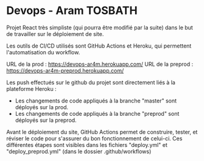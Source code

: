 # Devops - Aram TOSBATH

Projet React très simpliste (qui pourra être modifié par la suite) dans le but de travailler sur le déploiement de site.

Les outils de CI/CD utilisés sont GitHub Actions et Heroku, qui permettent l'automatisation du workflow.

URL de la prod : https://devops-ar4m.herokuapp.com/
URL de la preprod : https://devops-ar4m-preprod.herokuapp.com/

Les push effectués sur le github du projet sont directement liés à la plateforme Heroku :
- Les changements de code appliqués à la branche "master" sont déployés sur la prod.
- Les changements de code appliqués à la branche "preprod" sont déployés sur la preprod.

Avant le déploiement du site, GitHub Actions permet de construire, tester, et réviser le code pour s'assurer du bon fonctionnement de celui-ci.
Ces différentes étapes sont visibles dans les fichiers "deploy.yml" et "deploy_preprod.yml" (dans le dossier .github/workflows)